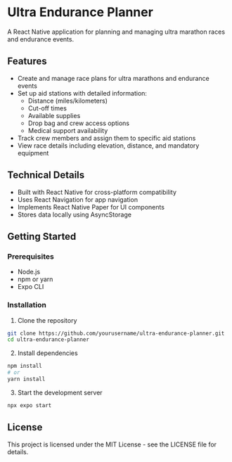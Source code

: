 # Ultra Endurance Planner

A React Native application for planning and managing ultra marathon races and endurance events.

## Features

- Create and manage race plans for ultra marathons and endurance events
- Set up aid stations with detailed information:
  - Distance (miles/kilometers)
  - Cut-off times
  - Available supplies
  - Drop bag and crew access options
  - Medical support availability
- Track crew members and assign them to specific aid stations
- View race details including elevation, distance, and mandatory equipment

## Technical Details

- Built with React Native for cross-platform compatibility
- Uses React Navigation for app navigation
- Implements React Native Paper for UI components
- Stores data locally using AsyncStorage

## Getting Started

### Prerequisites

- Node.js
- npm or yarn
- Expo CLI

### Installation

1. Clone the repository
```bash
git clone https://github.com/yourusername/ultra-endurance-planner.git
cd ultra-endurance-planner
```

2. Install dependencies
```bash
npm install
# or
yarn install
```

3. Start the development server
```bash
npx expo start
```

## License

This project is licensed under the MIT License - see the LICENSE file for details.